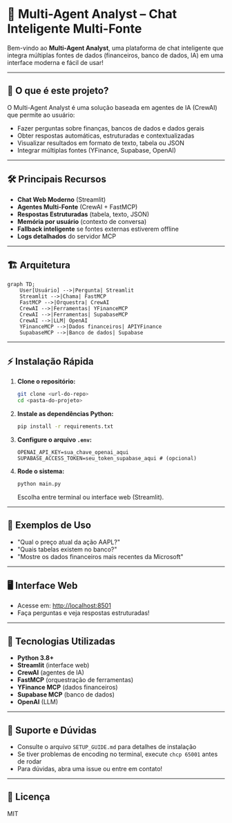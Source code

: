 # 🤖 Multi-Agent Analyst – Chat Inteligente Multi-Fonte

Bem-vindo ao **Multi-Agent Analyst**, uma plataforma de chat inteligente que integra múltiplas fontes de dados (financeiros, banco de dados, IA) em uma interface moderna e fácil de usar!

---

## 🚀 O que é este projeto?

O Multi-Agent Analyst é uma solução baseada em agentes de IA (CrewAI) que permite ao usuário:
- Fazer perguntas sobre finanças, bancos de dados e dados gerais
- Obter respostas automáticas, estruturadas e contextualizadas
- Visualizar resultados em formato de texto, tabela ou JSON
- Integrar múltiplas fontes (YFinance, Supabase, OpenAI)

---

## 🛠️ Principais Recursos

- **Chat Web Moderno** (Streamlit)
- **Agentes Multi-Fonte** (CrewAI + FastMCP)
- **Respostas Estruturadas** (tabela, texto, JSON)
- **Memória por usuário** (contexto de conversa)
- **Fallback inteligente** se fontes externas estiverem offline
- **Logs detalhados** do servidor MCP

---

## 🏗️ Arquitetura

```mermaid
graph TD;
    User[Usuário] -->|Pergunta| Streamlit
    Streamlit -->|Chama| FastMCP
    FastMCP -->|Orquestra| CrewAI
    CrewAI -->|Ferramentas| YFinanceMCP
    CrewAI -->|Ferramentas| SupabaseMCP
    CrewAI -->|LLM| OpenAI
    YFinanceMCP -->|Dados financeiros| APIYFinance
    SupabaseMCP -->|Banco de dados| Supabase
```

---

## ⚡ Instalação Rápida

1. **Clone o repositório:**
   ```bash
   git clone <url-do-repo>
   cd <pasta-do-projeto>
   ```
2. **Instale as dependências Python:**
   ```bash
   pip install -r requirements.txt
   ```
3. **Configure o arquivo `.env`:**
   ```env
   OPENAI_API_KEY=sua_chave_openai_aqui
   SUPABASE_ACCESS_TOKEN=seu_token_supabase_aqui # (opcional)
   ```
4. **Rode o sistema:**
   ```bash
   python main.py
   ```
   Escolha entre terminal ou interface web (Streamlit).

---

## 💬 Exemplos de Uso

- "Qual o preço atual da ação AAPL?"
- "Quais tabelas existem no banco?"
- "Mostre os dados financeiros mais recentes da Microsoft"

---

## 🖥️ Interface Web

- Acesse em: [http://localhost:8501](http://localhost:8501)
- Faça perguntas e veja respostas estruturadas!

---

## 🧩 Tecnologias Utilizadas

- **Python 3.8+**
- **Streamlit** (interface web)
- **CrewAI** (agentes de IA)
- **FastMCP** (orquestração de ferramentas)
- **YFinance MCP** (dados financeiros)
- **Supabase MCP** (banco de dados)
- **OpenAI** (LLM)

---

## 🛟 Suporte e Dúvidas

- Consulte o arquivo `SETUP_GUIDE.md` para detalhes de instalação
- Se tiver problemas de encoding no terminal, execute `chcp 65001` antes de rodar
- Para dúvidas, abra uma issue ou entre em contato!

---

## 📄 Licença

MIT
